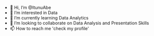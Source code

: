 - 👋 Hi, I’m @ItunuAbe
- 👀 I’m interested in Data
- 🌱 I’m currently learning Data Analytics
- 💞️ I’m looking to collaborate on Data Analysis and Presentation Skills
- 📫 How to reach me 'check my profile'

<!---
ItunuAbe/ItunuAbe is a ✨ special ✨ repository because its `README.md` (this file) appears on your GitHub profile.
You can click the Preview link to take a look at your changes.
--->
